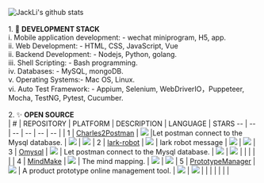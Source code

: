 ![JackLi's github stats](https://github-readme-stats.vercel.app/api?username=liyinchigithub&show_icons=true&theme=radical)
<br><br> 1.  🌱 **DEVELOPMENT STACK**<br>
      i. Mobile application development: - wechat miniprogram, H5, app.              
     ii. Web Development: - HTML, CSS, JavaScript, Vue               
     ii. Backend Development: - Nodejs, Python, golang.               
    iii. Shell Scripting: - Bash programming.    
     iv. Databases: - MySQL, mongoDB.            
      v. Operating Systems:- Mac OS, Linux.             
     vi. Auto Test Framework: - Appium, Selenium, WebDriverIO，Puppeteer, Mocha, TestNG, Pytest, Cucumber.
  <br><br>2.  ✨ **OPEN SOURCE**<br>
| # | REPOSITORY | PLATFORM | DESCRIPTION | LANGUAGE | STARS
-- | -- | -- | -- | -- | -- |
| 1 | [Charles2Postman](https://github.com/liyinchigithub/Charles2Postman) | ![](https://img.shields.io/badge/Linux-3DDC84?style=for-the-badge&logo=Linux&logoColor=white) |Let postman connect to the Mysql database. | ![](https://img.shields.io/badge/Nodejs-ED8B00?style=for-the-badge&logo=JavaScript&logoColor=white) | ![](https://img.shields.io/github/stars/liyinchigithub/Charles2Postman)
| 2 | [lark-robot](https://github.com/liyinchigithub/feishu-robot) | ![](https://img.shields.io/badge/Linux-3DDC84?style=for-the-badge&logo=Linux&logoColor=white) | lark robot message | ![](https://img.shields.io/badge/Python-777BB4?style=for-the-badge&logo=Python&logoColor=white) | ![](https://img.shields.io/github/stars/liyinchigithub/feishu-robot)
| 3 | [Omysql](https://github.com/liyinchigithub/Omysql) | ![](https://img.shields.io/badge/Linux-3DDC84?style=for-the-badge&logo=Linux&logoColor=white) | Let postman connect to the Mysql database. | ![](https://img.shields.io/badge/Nodejs-ED8B00?style=for-the-badge&logo=JavaScript&logoColor=white) | ![](https://img.shields.io/github/stars/liyinchigithub/Omysql)
|  |  |  |  |
| 4 | [MindMake](https://github.com/Musule/MindMake) | ![](https://img.shields.io/badge/Linux-FCC624?style=for-the-badge&logo=linux&logoColor=black) | The mind mapping. | ![](https://img.shields.io/badge/Vue-black?style=for-the-badge&logo=gnu%20bash&logoColor=white) | ![](https://img.shields.io/github/stars/Musule/MindMake)
| 5 | [PrototypeManager](https://github.com/Musule/PrototypeManager) | ![](https://img.shields.io/badge/Linux-FCC624?style=for-the-badge&logo=linux&logoColor=black)  | A product prototype online management tool.  | ![](https://img.shields.io/badge/Vue-black?style=for-the-badge&logo=gnu%20bash&logoColor=white) | ![](https://img.shields.io/github/stars/Musule/PrototypeManager)
|  | |  |  |  | |
